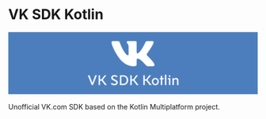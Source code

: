 # VK SDK Kotlin
![cover](images/cover.png)

Unofficial VK.com SDK based on the Kotlin Multiplatform project.